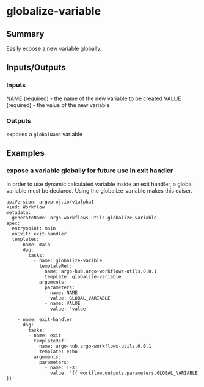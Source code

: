 # globalize-variable

## Summary
Easily expose a new variable globally.

## Inputs/Outputs

### Inputs
NAME (required) - the name of the new variable to be created
VALUE (required) - the value of the new variable

### Outputs
exposes a `globalName` variable

## Examples

### expose a variable globally for future use in exit handler
In order to use dynamic calculated variable inside an exit handler, a global variable must be declared.
Using the globalize-variable makes this eaiser.

```
apiVersion: argoproj.io/v1alpha1
kind: Workflow
metadata:
  generateName: argo-workflows-utils-globalize-variable-
spec:
  entrypoint: main
  onExit: exit-handler
  templates:
    - name: main
      dag:
        tasks:
          - name: globalize-varible
            templateRef:
              name: argo-hub.argo-workflows-utils.0.0.1
              template: globalize-variable
            arguments:
              parameters:
              - name: NAME
                value: GLOBAL_VARIABLE
              - name: VALUE
                value: 'value'

    - name: exit-handler
      dag:
        tasks:
        - name: exit
          templateRef:
            name: argo-hub.argo-workflows-utils.0.0.1
            template: echo
          arguments:
            parameters:
              - name: TEXT
                value: '{{ workflow.outputs.parameters.GLOBAL_VARIABLE }}'

```
